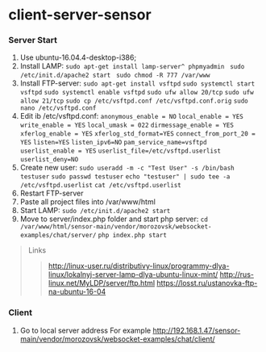 # client-server-sensor

<h3>Server Start</h3>

1. Use ubuntu-16.04.4-desktop-i386;
2. Install LAMP:
```sudo apt-get install lamp-server^ phpmyadmin ```
```sudo /etc/init.d/apache2 start ```
```sudo chmod -R 777 /var/www ```
3. Install FTP-server:
```sudo apt-get install vsftpd```
```sudo systemctl start vsftpd```
```sudo systemctl enable vsftpd```
```sudo ufw allow 20/tcp```
```sudo ufw allow 21/tcp```
```sudo cp /etc/vsftpd.conf /etc/vsftpd.conf.orig```
```sudo nano /etc/vsftpd.conf```
8. Edit ib /etc/vsftpd.conf:
```anonymous_enable = NO```
```local_enable = YES```
```write_enable = YES```
```local_umask = 022```
```dirmessage_enable = YES```
```xferlog_enable = YES```
```xferlog_std_format=YES```
```connect_from_port_20 = YES```
```listen=YES```
```listen_ipv6=NO```
```pam_service_name=vsftpd```
```userlist_enable = YES```
```userlist_file=/etc/vsftpd.userlist```
```userlist_deny=NO```
9. Create new user:
```sudo useradd -m -c "Test User" -s /bin/bash testuser```
```sudo passwd testuser```
```echo "testuser" | sudo tee -a /etc/vsftpd.userlist```
```cat /etc/vsftpd.userlist```
4. Restart FTP-server
5. Paste all project files into /var/www/html
6. Start LAMP:
```sudo /etc/init.d/apache2 start```
7. Move to server/index.php folder and start php server:
```cd /var/www/html/sensor-main/vendor/morozovsk/websocket-examples/chat/server/```
```php index.php start```

> Links
>> http://linux-user.ru/distributivy-linux/programmy-dlya-linux/lokalnyj-server-lamp-dlya-ubuntu-linux-mint/
>> http://rus-linux.net/MyLDP/server/ftp.html
>> https://losst.ru/ustanovka-ftp-na-ubuntu-16-04


<h3>Client</h3>

1. Go to local server address
For example http://192.168.1.47/sensor-main/vendor/morozovsk/websocket-examples/chat/client/
  
